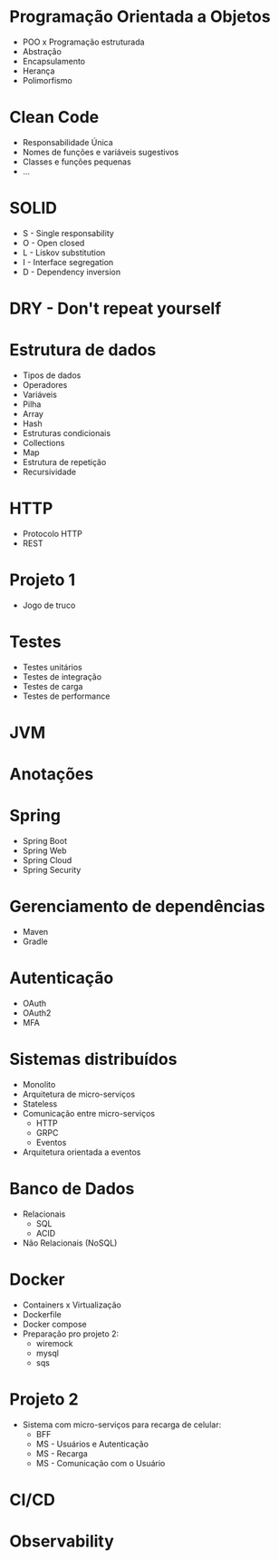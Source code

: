 # Programação Orientada a Objetos
* POO x Programação estruturada
* Abstração
* Encapsulamento
* Herança
* Polimorfismo

# Clean Code
* Responsabilidade Única
* Nomes de funções e variáveis sugestivos
* Classes e funções pequenas
* ...

# SOLID
* S - Single responsability
* O - Open closed
* L - Liskov substitution
* I - Interface segregation
* D - Dependency inversion

# DRY - Don't repeat yourself

# Estrutura de dados
* Tipos de dados
* Operadores
* Variáveis
* Pilha
* Array
* Hash
* Estruturas condicionais
* Collections
* Map
* Estrutura de repetição
* Recursividade

# HTTP
* Protocolo HTTP
* REST

# Projeto 1
* Jogo de truco

# Testes
* Testes unitários
* Testes de integração
* Testes de carga
* Testes de performance

# JVM

# Anotações

# Spring
* Spring Boot
* Spring Web
* Spring Cloud
* Spring Security

# Gerenciamento de dependências
* Maven
* Gradle

# Autenticação
* OAuth
* OAuth2
* MFA

# Sistemas distribuídos
* Monolito
* Arquitetura de micro-serviços
* Stateless
* Comunicação entre micro-serviços
   * HTTP
   * GRPC
   * Eventos
* Arquitetura orientada a eventos

# Banco de Dados
* Relacionais 
    * SQL
    * ACID 
* Não Relacionais (NoSQL)

# Docker
* Containers x Virtualização
* Dockerfile
* Docker compose
* Preparação pro projeto 2:
   * wiremock
   * mysql
   * sqs

# Projeto 2
* Sistema com micro-serviços para recarga de celular:
   * BFF
   * MS - Usuários e Autenticação
   * MS - Recarga
   * MS - Comunicação com o Usuário

# CI/CD

# Observability
